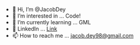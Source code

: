 - 👋 Hi, I’m @JacobDey
- 👀 I’m interested in ...
Code!
- 🌱 I’m currently learning ...
GML
- 🔗 LinkedIn ...
[Link](https://www.linkedin.com/in/jacob-dey-937773a8/)
- 📫 How to reach me ...
jacob.dey98@gmail.com
